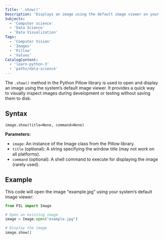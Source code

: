 ```yaml
---
Title: '.show()'
Description: 'Displays an image using the default image viewer on your system.'
Subjects:
  - 'Computer science'
  - 'Data Science'
  - 'Data Visualization'
Tags:
  - 'Computer Vision'
  - 'Images'
  - 'Pillow'
  - 'Values'
CatalogContent:
  - 'learn-python-3'
  - 'paths/data-science'
---
```


The `.show()` method in the Python Pillow library is used to open and display an image using the system’s default image viewer. It provides a quick way to visually inspect images during development or testing without saving them to disk.


## Syntax

```pseudo
image.show(title=None, command=None)
```

**Parameters:**
- `image`: An instance of the Image class from the Pillow library.
- `title` (optional): A string specifying the window title (may not work on all platforms).
- `command` (optional): A shell command to execute for displaying the image (rarely used).

## Example

This code will open the image "example.jpg" using your system’s default image viewer:
```py
from PIL import Image

# Open an existing image
image = Image.open("example.jpg")

# Display the image
image.show()
```